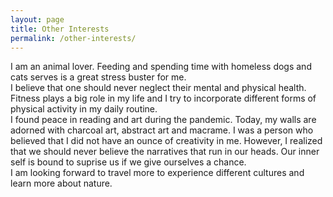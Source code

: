 ```yaml
---
layout: page
title: Other Interests
permalink: /other-interests/
---
```


I am an animal lover. Feeding and spending time with homeless dogs and cats serves is a great stress buster for me.<br>
I believe that one should never neglect their mental and physical health. Fitness plays a big role in my life and I try to incorporate different forms of physical activity in my daily routine.<br>
I found peace in reading and art during the pandemic. Today, my walls are adorned with charcoal art, abstract art and macrame. I was a person who believed that I did not have an ounce of creativity in me. However, I realized that we should never believe the narratives that run in 
our heads. Our inner self is bound to suprise us if we give ourselves a chance.<br>
I am looking forward to travel more to experience different cultures and learn more about nature.

